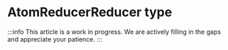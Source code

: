 # AtomReducerReducer type

:::info
This article is a work in progress. We are actively filling in the gaps and appreciate your patience.
:::
